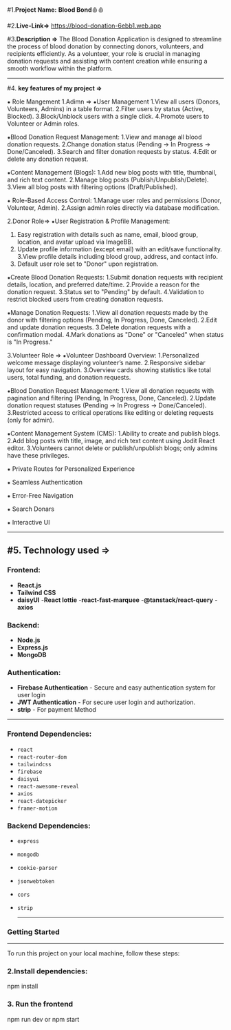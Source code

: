 #1.**Project Name:**  **Blood Bond**🩸🩸

#2.**Live-Link=>** https://blood-donation-6ebb1.web.app

#3.**Description =>** The Blood Donation Application is designed to streamline the process of blood donation by connecting donors, volunteers, and recipients efficiently. As a volunteer, your role is crucial in managing donation requests and assisting with content creation while ensuring a smooth workflow within the platform.

----

#4. **key features of my project =>**

⁕ Role Mangement 
1.Adimn =>
 ⁕User Management
   1.View all users (Donors, Volunteers, Admins) in a table format.
   2.Filter users by status (Active, Blocked).
   3.Block/Unblock users with a single click.
   4.Promote users to Volunteer or Admin roles.
   
 ⁕Blood Donation Request Management:
  1.View and manage all blood donation requests.
  2.Change donation status (Pending → In Progress → Done/Canceled).
  3.Search and filter donation requests by status.
  4.Edit or delete any donation request.
 
 ⁕Content Management (Blogs):
  1.Add new blog posts with title, thumbnail, and rich text content.
  2.Manage blog posts (Publish/Unpublish/Delete).
  3.View all blog posts with filtering options (Draft/Published).

 ⁕ Role-Based Access Control:
  1.Manage user roles and permissions (Donor, Volunteer, Admin).
  2.Assign admin roles directly via database modification.


2.Donor Role=>
 ⁕User Registration & Profile Management:
 1. Easy registration with details such as name, email, blood group, location, and avatar upload via ImageBB.
 2. Update profile information (except email) with an edit/save functionality.
 3.View profile details including blood group, address, and contact info.
 4. Default user role set to "Donor" upon registration.


 ⁕Create Blood Donation Requests:
   1.Submit donation requests with recipient details, location, and preferred date/time.
   2.Provide a reason for the donation request.
   3.Status set to "Pending" by default.
   4.Validation to restrict blocked users from creating donation requests.

   ⁕Manage Donation Requests:
    1.View all donation requests made by the donor with filtering options (Pending, In Progress, Done, Canceled).
    2.Edit and update donation requests.
    3.Delete donation requests with a confirmation modal.
    4.Mark donations as "Done" or "Canceled" when status is "In Progress."

3.Volunteer Role =>
  ⁕Volunteer Dashboard Overview:
    1.Personalized welcome message displaying volunteer’s name.
    2.Responsive sidebar layout for easy navigation.
    3.Overview cards showing statistics like total users, total funding, and donation requests.


 ⁕Blood Donation Request Management:
  1.View all donation requests with pagination and filtering (Pending, In Progress, Done, Canceled).
  2.Update donation request statuses (Pending → In Progress → Done/Canceled).
  3.Restricted access to critical operations like editing or deleting requests (only for admin).

    
   ⁕Content Management System (CMS):
   1.Ability to create and publish blogs.
   2.Add blog posts with title, image, and rich text content using Jodit React editor.
   3.Volunteers cannot delete or publish/unpublish blogs; only admins have these privileges.
   
⁕ Private Routes for Personalized Experience

⁕ Seamless Authentication

⁕ Error-Free Navigation

⁕ Search Donars

⁕ Interactive UI

---

#5. **Technology used =>**
---

### Frontend:
- **React.js** 
- **Tailwind CSS** 
- **daisyUI**
-**React lottie**
-**react-fast-marquee**
-**@tanstack/react-query**
 -**axios**


### Backend:
- **Node.js**
- **Express.js** 
- **MongoDB** 

### Authentication:
- **Firebase Authentication** - Secure and easy authentication system for user login
-  **JWT Authentication** - For secure user login and authorization.
-  **strip** - For payment Method

---
### Frontend Dependencies:
- `react`
- `react-router-dom`
- `tailwindcss`
- `firebase`
- `daisyui`
- `react-awesome-reveal`
- `axios`
- `react-datepicker`
- `framer-motion`

 ### Backend Dependencies:
- `express`
- `mongodb`
- `cookie-parser`
- `jsonwebtoken`
- `cors`
- `strip`

  ---

### Getting Started
---
To run this project on your local machine, follow these steps:

### 2.Install dependencies:

npm install

### 3. Run the frontend

npm run dev or npm start

 